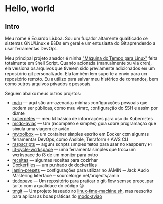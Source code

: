 # Hello, world

## Intro

Meu nome é Eduardo Lisboa. Sou um fuçador altamente qualificado de sistemas GNU/Linux e BSDs em geral e um entusiasta do Git aprendendo a usar ferramentas DevOps.

Meu principal projeto amador é minha ["Máquina do Tempo para Linux"](https://github.com/elisboa/linux-time-machine.sh) feita totalmente em Shell Script. Quando acionada (manualmente ou via cron), ela versiona os arquivos que tiverem sido previamente adicionados em um repositório git personalizado. Ela também tem suporte a envio para um repositório remoto. Eu a utilizo para salvar meu histórico de comandos, bem como outros arquivos privados e pessoais.

Seguem abaixo meus outros projetos:

 - [main](https://github.com/elisboa/main) — aqui são armazenadas minhas configurações pessoais que podem ser públicas, como meu vimrc, configuração do SSH e assim por diante 
 - [kubernetes](https://github.com/elisboa/kubertips) — meu kit básico de informações para uso do Kubernetes
 - [modo-aviao](https://github.com/elisboa/modo-aviao) — Um (incompleto e simples) guia sobre programação que simula uma viagem de avião
 - [mytoolbox](https://github.com/elisboa/mytoolbox) — um container simples escrito em Docker com algumas ferramentas DevOps, como Ansible, Terraform e AWS CLI
 - [raspscripts](https://github.com/elisboa/raspscripts) — alguns scripts simples feitos para usar no Raspberry Pi
 - [i3-cycle-workspace](https://github.com/elisboa/i3-cycle-workspace) — uma ferramenta simples que troca um workspace do i3 de um monitor para outro
 - [receitas](https://github.com/elisboa/receitas) — algumas receitas para cozinhar
 - [Dockerfiles](https://github.com/elisboa/Dockerfiles) — um punhado de dockerfiles
 - [jamin-presets](https://github.com/elisboa/jamin-presets) — configurações para utilizar no JAMIN ─ Jack Audio Mastering Interface ─ sourceforge.net/projects/jamin
 - [tiodopave](https://github.com/elisboa/tiodopave) — Um repositório para praticar o git-flow sem se preocupar tanto com a qualidade do código 😌
 - [tmgit](https://github.com/elisboa/tmgit) — Um projeto baseado no [linux-time-machine.sh](https://github.com/elisboa/linux-time-machine.sh), mas reescrito para aplicar as boas práticas do [modo-aviao](https://github.com/elisboa/modo-aviao)